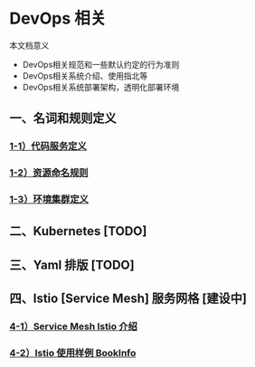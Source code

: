 
# DevOps 相关

本文档意义
* DevOps相关规范和一些默认约定的行为准则
* DevOps相关系统介绍、使用指北等
* DevOps相关系统部署架构，透明化部署环境

## 一、名词和规则定义
### [1-1）代码服务定义](01-code-and-deploy/code-code-base-service-version-rule.md)
### [1-2）资源命名规则](01-code-and-deploy/resources_name_rule.md)
### [1-3）环境集群定义](01-code-and-deploy/deploy_env.md)


## 二、Kubernetes [TODO]

## 三、Yaml 排版 [TODO]

## 四、Istio [Service Mesh] 服务网格 [建设中]
### [4-1）Service Mesh Istio 介绍](04-service-mesh-istio/istio-intro.md)
### [4-2）Istio 使用样例 BookInfo](04-service-mesh-istio/istio-book-info-demo.md)



